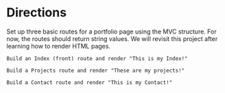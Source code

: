 # Directions
Set up three basic routes for a portfolio page using the MVC structure. For now, the routes should return string values. We will revisit this project after learning how to render HTML pages.

    Build an Index (front) route and render "This is my Index!"

    Build a Projects route and render "These are my projects!"

    Build a Contact route and render "This is my Contact!"
